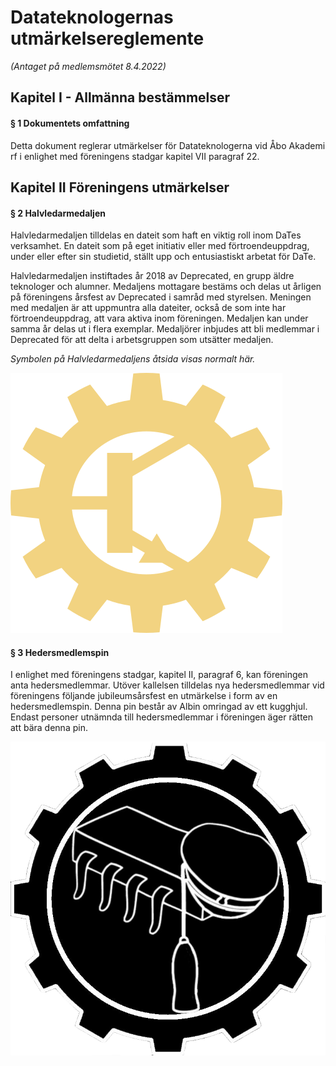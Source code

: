 # Datateknologernas utmärkelsereglemente

*(Antaget på medlemsmötet 8.4.2022)*

## Kapitel I - Allmänna bestämmelser

#### § 1 Dokumentets omfattning

Detta dokument reglerar utmärkelser för Datateknologerna vid Åbo Akademi rf i enlighet med föreningens stadgar kapitel VII paragraf 22.

## Kapitel II Föreningens utmärkelser

#### § 2 Halvledarmedaljen

Halvledarmedaljen tilldelas en dateit som haft en viktig roll inom DaTes verksamhet. En dateit som på eget initiativ eller med förtroendeuppdrag, under eller efter sin studietid, ställt upp och entusiastiskt arbetat för DaTe.

Halvledarmedaljen instiftades år 2018 av Deprecated, en grupp äldre teknologer och alumner. Medaljens mottagare bestäms och delas ut årligen på föreningens årsfest av Deprecated i samråd med styrelsen. Meningen med medaljen är att uppmuntra alla dateiter, också de som inte har förtroendeuppdrag, att vara aktiva inom föreningen. Medaljen kan under samma år delas ut i flera exemplar. Medaljörer inbjudes att bli medlemmar i Deprecated för att delta i arbetsgruppen som utsätter medaljen.

*Symbolen på Halvledarmedaljens åtsida visas normalt här.*

![Symbolen på Halvledarmedaljens åtsida](images/halvledar_ex.png)

#### § 3 Hedersmedlemspin

I enlighet med föreningens stadgar, kapitel II, paragraf 6, kan föreningen anta hedersmedlemmar. Utöver kallelsen tilldelas nya hedersmedlemmar vid föreningens följande jubileumsårsfest en utmärkelse i form av en hedersmedlemspin. Denna pin består av Albin omringad av ett kugghjul. Endast personer utnämnda till hedersmedlemmar i föreningen äger rätten att bära denna pin.

![Symbolen på Hederspinnens åtsida](images/hederspin.png)

